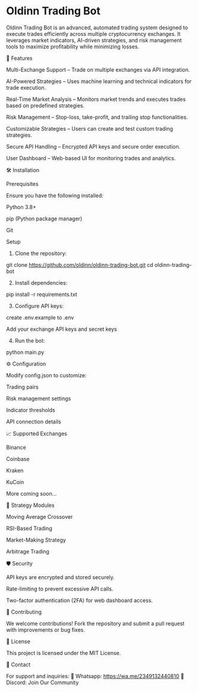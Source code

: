 # Oldinn Trading Bot
Oldinn Trading Bot is an advanced, automated trading system designed to execute trades efficiently across multiple cryptocurrency exchanges. It leverages market indicators, AI-driven strategies, and risk management tools to maximize profitability while minimizing losses.

🚀 Features

Multi-Exchange Support – Trade on multiple exchanges via API integration.

AI-Powered Strategies – Uses machine learning and technical indicators for trade execution.

Real-Time Market Analysis – Monitors market trends and executes trades based on predefined strategies.

Risk Management – Stop-loss, take-profit, and trailing stop functionalities.

Customizable Strategies – Users can create and test custom trading strategies.

Secure API Handling – Encrypted API keys and secure order execution.

User Dashboard – Web-based UI for monitoring trades and analytics.


🛠️ Installation

Prerequisites

Ensure you have the following installed:

Python 3.8+

pip (Python package manager)

Git


Setup

1. Clone the repository:

git clone https://github.com/oldinn/oldinn-trading-bot.git
cd oldinn-trading-bot


2. Install dependencies:

pip install -r requirements.txt


3. Configure API keys:

create .env.example to .env

Add your exchange API keys and secret keys



4. Run the bot:

python main.py



⚙️ Configuration

Modify config.json to customize:

Trading pairs

Risk management settings

Indicator thresholds

API connection details


📈 Supported Exchanges

Binance

Coinbase

Kraken

KuCoin

More coming soon...


🤖 Strategy Modules

Moving Average Crossover

RSI-Based Trading

Market-Making Strategy

Arbitrage Trading


🛡️ Security

API keys are encrypted and stored securely.

Rate-limiting to prevent excessive API calls.

Two-factor authentication (2FA) for web dashboard access.


📢 Contributing

We welcome contributions! Fork the repository and submit a pull request with improvements or bug fixes.

📜 License

This project is licensed under the MIT License.

📧 Contact

For support and inquiries:
📩 Whatsapp: https://wa.me/2349132440810
💬 Discord: Join Our Community

